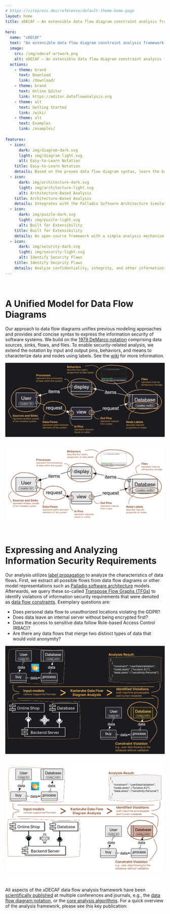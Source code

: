 ```yaml
---
# https://vitepress.dev/reference/default-theme-home-page
layout: home
title: xDECAF – An extensible data flow diagram constraint analysis framework for information security

hero:
  name: "xDECAF"
  text: "An extensible data flow diagram constraint analysis framework for information security"
  image:
    src: /img/xdecaf-artwork.png
    alt: xDECAF – An extensible data flow diagram constraint analysis framework for information security
  actions:
    - theme: brand
      text: Download
      link: /download/
    - theme: brand
      text: Online Editor
      link: https://editor.dataflowanalysis.org
    - theme: alt
      text: Getting Started
      link: /wiki/
    - theme: alt
      text: Examples
      link: /examples/

features:
  - icon: 
      dark: img/diagram-dark.svg
      light: img/diagram-light.svg
      alt: Easy-to-Learn Notation
    title: Easy-to-Learn Notation
    details: Based on the proven data flow diagram syntax, learn the basics in minutes and start modeling immediately.
  - icon: 
      dark: img/architecture-dark.svg
      light: img/architecture-light.svg
      alt: Architecture-Based Analysis
    title: Architecture-Based Analysis
    details: Integrates with the Palladio Software Architecture Simulator to support system-level design-time security analysis.
  - icon: 
      dark: img/puzzle-dark.svg
      light: img/puzzle-light.svg
      alt: Built for Extensibility
    title: Built for Extensibility
    details: An open-source framework with a simple analysis mechanism and stable interfaces to integrate third-party diagram notations.
  - icon: 
      dark: img/security-dark.svg
      light: img/security-light.svg
      alt: Identify Security Flaws
    title: Identify Security Flaws
    details: Analyze confidentiality, integrity, and other information security properties by reusing simple yet versatile security annotations.
---
```


<div style="margin-bottom:30px;">&nbsp;</div>

# A Unified Model for Data Flow Diagrams
Our approach to data flow diagrams unifies previous modeling approaches and provides and concise syntax to express the information security of software systems.
We build on the [1979 DeMarco notation](https://en.wikipedia.org/wiki/Data-flow_diagram) comprising data sources, sinks, flows, and files.
To enable security-related analysis, we extend the notation by input and output pins, behaviors, and means to characterize data and nodes using labels.
See the [wiki](/wiki/) for more information.

<img src="/img/bigpicture-dark.png" v-if="isDark" style="margin-bottom:30px;" />
<img src="/img/bigpicture-light.png" v-if="!isDark" style="margin-bottom:30px;" />

# Expressing and Analyzing Information Security Requirements

Our analysis utilizes [label propagation](/wiki/) to analyze the characteristics of data flows.
First, we extract all possible flows from data flow diagrams or other model representations such as [Palladio software architecture](https://www.palladio-simulator.com/) models.
Afterwards, we query these so-called [Transpose Flow Graphs (TFGs)](/wiki/) to identify violations of information security requirements that were denoted as [data flow constraints](/wiki/).
Exemplary questions are:

* Does personal data flow to unauthorized locations violating the GDPR?
* Does data leave an internal server without being encrypted first?
* Does the access to sensitive data follow Role-based Access Control (RBAC)?
* Are there any data flows that merge two distinct types of data that would void anonymity?

<img src="/img/analysis-dark.png" v-if="isDark" style="margin-bottom:30px;" />
<img src="/img/analysis-light.png" v-if="!isDark" style="margin-bottom:30px;" />

All aspects of the xDECAF data flow analysis framework have been [scientifically published](/publications/) at multiple conferences and journals, e.g., the [data flow diagram notation](https://doi.org/10.5220/0010515300260037), or the [core analysis algorithms](https://doi.org/10.1016/j.jss.2021.111138). For a quick overview of the analysis framework, please see this key publication:

<PaperHighlight
  authors="N. Boltz and S. Hahner, et al."
  title="An Extensible Framework for Architecture-Based Data Flow Analysis
        for Information Security"
  reference="European Conference on Software Architecture (ECSA), Springer,
      2024"
  url="https://sebastianhahner.de/publications/2024/BoltzHahner2024_AnExtensibleFrameworkForArchitectureBasedDataFlowAnalysisForInformationSecurity.pdf"
  doi="10.1007/978-3-031-66326-0_21"
  linebreak="yes,please" />

<script setup>
import PaperHighlight from './PaperHighlight.vue'
import { useData } from 'vitepress';
const isDark = useData().isDark;
</script>